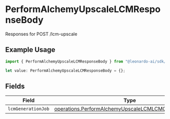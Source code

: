 # PerformAlchemyUpscaleLCMResponseBody

Responses for POST /lcm-upscale

## Example Usage

```typescript
import { PerformAlchemyUpscaleLCMResponseBody } from "@leonardo-ai/sdk/sdk/models/operations";

let value: PerformAlchemyUpscaleLCMResponseBody = {};
```

## Fields

| Field                                                                                                                                   | Type                                                                                                                                    | Required                                                                                                                                | Description                                                                                                                             |
| --------------------------------------------------------------------------------------------------------------------------------------- | --------------------------------------------------------------------------------------------------------------------------------------- | --------------------------------------------------------------------------------------------------------------------------------------- | --------------------------------------------------------------------------------------------------------------------------------------- |
| `lcmGenerationJob`                                                                                                                      | [operations.PerformAlchemyUpscaleLCMLCMGenerationOutput](../../../sdk/models/operations/performalchemyupscalelcmlcmgenerationoutput.md) | :heavy_minus_sign:                                                                                                                      | N/A                                                                                                                                     |